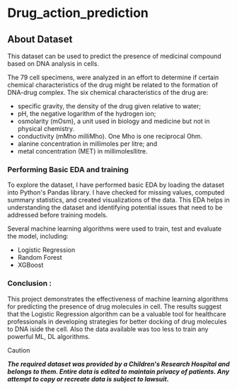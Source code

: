# Drug_action_prediction

## About Dataset
This dataset can be used to predict the presence of medicinal compound based on DNA analysis in cells.

The 79 cell specimens, were analyzed in an effort to
determine if certain chemical characteristics of the drug might be related to the
formation of DNA-drug complex.
The six chemical characteristics of the drug are: 
- specific gravity, the density of the drug given relative to water; 
- pH, the negative logarithm of the hydrogen ion; 
- osmolarity (mOsm), a unit used in biology and medicine but not in physical chemistry.
- conductivity (mMho milliMho). One Mho is one reciprocal Ohm.
- alanine concentration in millimoles per litre; and 
- metal concentration (MET) in millimolesllitre.

### Performing Basic EDA and training

To explore the dataset, I have performed basic EDA by loading the dataset into Python's Pandas library. I have checked for missing values, computed summary statistics, and created visualizations of the data. This EDA helps in understanding the dataset and identifying potential issues that need to be addressed before training models.

Several machine learning algorithms were used to train, test and evaluate the model, including:
- Logistic Regression
- Random Forest
- XGBoost 

### Conclusion :

This project demonstrates the effectiveness of machine learning algorithms for predicting the presence of drug molecules in cell. The results suggest that the Logistic Regression algorithm can be a valuable tool for healthcare professionals in developing strategies for better docking of drug molecules to DNA iside the cell. Also the data available was too less to train any powerful ML, DL algorithms.


> [!CAUTION]
> ***The required dataset was provided by a Children's Research Hospital and belongs to them. Entire data is edited to maintain privacy of patients. Any attempt to copy or recreate data is subject to lawsuit.***
